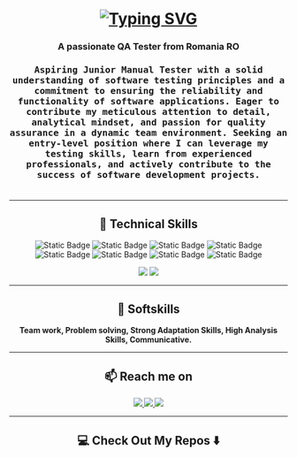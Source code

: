 <!--
**Ileriayo/ileriayo** is a ✨ _special_ ✨ repository because its `README.md` (this file) appears on your GitHub profile.
--->  

<h1 align="center">
<a href="https://git.io/typing-svg"><img src="https://readme-typing-svg.herokuapp.com?font=Fira+Code&size=45&pause=1000&center=true&random=false&width=650&height=250&lines=Hello+there%F0%9F%91%8B;I'm+Marian+Catalin!" alt="Typing SVG" /></a>
    
<h3 align="center">A passionate QA Tester from Romania RO</h3>
<div align="center">
</div>
<h3 align="center">
  <samp> Aspiring Junior Manual Tester with a solid understanding of software testing principles and a commitment to ensuring the reliability and functionality of software applications. Eager to contribute my meticulous attention to detail, analytical mindset, and passion for quality assurance in a dynamic team environment. Seeking an entry-level position where I can leverage my testing skills, learn from experienced professionals, and actively contribute to the success of software development projects.
  </samp>
  <br> <br>
</h3>

<hr>

<h2 align="center"> 🔭 Technical Skills</h2>
<p align="center">
</p>
<p align="center">
<img alt="Static Badge" src="https://img.shields.io/badge/Jira-blue?logo=Jira&color=blue">
<img alt="Static Badge" src="https://img.shields.io/badge/Trello-blue?logo=trello&color=blue">
<img alt="Static Badge" src="https://img.shields.io/badge/JSON-blue?logo=JSON&color=black">
<img alt="Static Badge" src="https://img.shields.io/badge/XML-blue?logo=XML&color=black">
<img alt="Static Badge" src="https://img.shields.io/badge/SQL-blue?logo=SQL">
<img alt="Static Badge" src="https://img.shields.io/badge/Qase-purple?logo=QASE">
<img alt="Static Badge" src="https://img.shields.io/badge/Testrail-purple?logo=Testrail&color=blue">
<img alt="Static Badge" src="https://img.shields.io/badge/PyTest-purple?logo=PyTest&color=white">
</p>

<div align="center">
    <img src="https://skillicons.dev/icons?i=html,css,vscode,github,git" />
    <img src="https://skillicons.dev/icons?i=python,postman,selenium,mysql" /><br>
</div>


<hr>

<h2 align="center">💬 Softskills
</h2>
<b><p align="center">Team work,
Problem solving,
Strong Adaptation Skills,
High Analysis Skills,
Communicative.</p> <b>
<hr>

<h2  align="center">📫 Reach me on</h2>
<p align="center">
<a href="mailto:marian.dinu311@yahoo.com">
    <img src="https://img.shields.io/badge/Gmail-333333?style=for-the-badge&logo=gmail&logoColor=red" />
  </a>
  <a href="https://linkedin.com/in/dinu-marian-catalin" target="_blank">
    <img src="https://img.shields.io/badge/LinkedIn-0077B5?style=for-the-badge&logo=linkedin&logoColor=white" target="_blank" />
  </a>
  <a href="https://github.com/dmariancatalin/About-me" target="_blank">
     <img src="https://img.shields.io/badge/Portfolio-FF5722?style=for-the-badge&logo=todoist&logoColor=white" target="_blank" />
  </a>
</p>

<hr>

<h2  align="center">💻 Check Out My Repos ⬇️ </h2>
